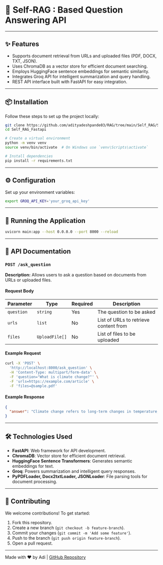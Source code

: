 # 📄 Self-RAG : Based Question Answering API
---

## ✨ Features

- Supports document retrieval from URLs and uploaded files (PDF, DOCX, TXT, JSON).
- Uses ChromaDB as a vector store for efficient document searching.
- Employs HuggingFace sentence embeddings for semantic similarity.
- Integrates Groq API for intelligent summarization and query handling.
- REST API interface built with FastAPI for easy integration.

---

## 📦 Installation

Follow these steps to set up the project locally:

```sh
git clone https://github.com/adityadeshpande03/RAG/tree/main/Self_RAG/Self_RAG_Fastapi
cd Self_RAG_Fastapi

# Create a virtual environment
python -m venv venv
source venv/bin/activate  # On Windows use `venv\Scripts\activate`

# Install dependencies
pip install -r requirements.txt
```

---

## ⚙️ Configuration

Set up your environment variables:

```sh
export GROQ_API_KEY='your_groq_api_key'
```

---

## 🚀 Running the Application

```sh
uvicorn main:app --host 0.0.0.0 --port 8000 --reload
```

---

## 📌 API Documentation

### `POST /ask_question`

**Description:** Allows users to ask a question based on documents from URLs or uploaded files.

#### Request Body

| Parameter  | Type           | Required | Description                           |
| ---------- | -------------- | -------- | ------------------------------------- |
| `question` | `string`       | Yes      | The question to be asked              |
| `urls`     | `list`         | No       | List of URLs to retrieve content from |
| `files`    | `UploadFile[]` | No       | List of files to be uploaded          |

#### Example Request

```sh
curl -X 'POST' \
  'http://localhost:8000/ask_question' \
  -H 'Content-Type: multipart/form-data' \
  -F 'question="What is climate change?"' \
  -F 'urls=https://example.com/article' \
  -F 'files=@sample.pdf'
```

#### Example Response

```json
{
  "answer": "Climate change refers to long-term changes in temperature, precipitation, and other atmospheric conditions on Earth."
}
```

---

## 🛠️ Technologies Used

- **FastAPI**: Web framework for API development.
- **ChromaDB**: Vector store for efficient document retrieval.
- **HuggingFace Sentence Transformers**: Generates semantic embeddings for text.
- **Groq**: Powers summarization and intelligent query responses.
- **PyPDFLoader, Docx2txtLoader, JSONLoader**: File parsing tools for document processing.

---

## 🤝 Contributing

We welcome contributions! To get started:

1. Fork this repository.
2. Create a new branch (`git checkout -b feature-branch`).
3. Commit your changes (`git commit -m 'Add some feature'`).
4. Push to the branch (`git push origin feature-branch`).
5. Open a pull request.

---

Made with ❤️ by Adi | [GitHub Repository](https://github.com/adityadeshpande03/RAG/tree/main/Self_RAG/Self_RAG_Fastapi)

